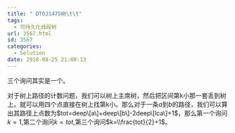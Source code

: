 ```yaml
---
title: " DTOJ1475树\t\t"
tags:
  - 可持久化线段树
url: 3567.html
id: 3567
categories:
  - Solution
date: 2018-08-25 21:00:13
---
```


三个询问其实是一个。

对于树上路径的计数问题，我们可以树上主席树，然后把区间第k小那一套丢到树上。就可以用四个点直接在树上找第k小。那么对于一条$a$到$b$的路径，我们可以算出其路径上点数为$tot=deep\[a\]+deep\[b\]-2deep\[lca\]+1$，那么第一个询问$k=1$,第二个询问$k=tot$,第三个询问$k=\\frac{tot}{2}+1$。